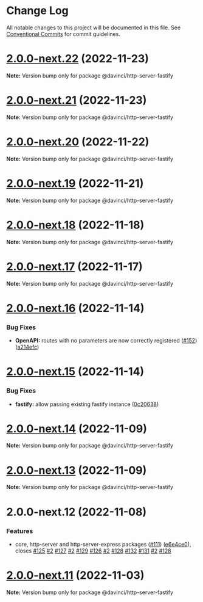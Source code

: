 # Change Log

All notable changes to this project will be documented in this file.
See [Conventional Commits](https://conventionalcommits.org) for commit guidelines.

# [2.0.0-next.22](https://github.com/HPInc/davinci/compare/@davinci/http-server-fastify@2.0.0-next.21...@davinci/http-server-fastify@2.0.0-next.22) (2022-11-23)

**Note:** Version bump only for package @davinci/http-server-fastify





# [2.0.0-next.21](https://github.com/HPInc/davinci/compare/@davinci/http-server-fastify@2.0.0-next.20...@davinci/http-server-fastify@2.0.0-next.21) (2022-11-23)

**Note:** Version bump only for package @davinci/http-server-fastify





# [2.0.0-next.20](https://github.com/HPInc/davinci/compare/@davinci/http-server-fastify@2.0.0-next.19...@davinci/http-server-fastify@2.0.0-next.20) (2022-11-22)

**Note:** Version bump only for package @davinci/http-server-fastify





# [2.0.0-next.19](https://github.com/HPInc/davinci/compare/@davinci/http-server-fastify@2.0.0-next.18...@davinci/http-server-fastify@2.0.0-next.19) (2022-11-21)

**Note:** Version bump only for package @davinci/http-server-fastify





# [2.0.0-next.18](https://github.com/HPInc/davinci/compare/@davinci/http-server-fastify@2.0.0-next.17...@davinci/http-server-fastify@2.0.0-next.18) (2022-11-18)

**Note:** Version bump only for package @davinci/http-server-fastify





# [2.0.0-next.17](https://github.com/HPInc/davinci/compare/@davinci/http-server-fastify@2.0.0-next.16...@davinci/http-server-fastify@2.0.0-next.17) (2022-11-17)

**Note:** Version bump only for package @davinci/http-server-fastify





# [2.0.0-next.16](https://github.com/HPInc/davinci/compare/@davinci/http-server-fastify@2.0.0-next.15...@davinci/http-server-fastify@2.0.0-next.16) (2022-11-14)


### Bug Fixes

* **OpenAPI:** routes with no parameters are now correctly registered ([#152](https://github.com/HPInc/davinci/issues/152)) ([a214efc](https://github.com/HPInc/davinci/commit/a214efc48caa4448dcc0125e6dffbd882638a476))





# [2.0.0-next.15](https://github.com/HPInc/davinci/compare/@davinci/http-server-fastify@2.0.0-next.14...@davinci/http-server-fastify@2.0.0-next.15) (2022-11-14)


### Bug Fixes

* **fastify:** allow passing existing fastify instance ([0c20638](https://github.com/HPInc/davinci/commit/0c20638193617b628bf74d32cdc0a107368780a8))





# [2.0.0-next.14](https://github.com/HPInc/davinci/compare/@davinci/http-server-fastify@2.0.0-next.13...@davinci/http-server-fastify@2.0.0-next.14) (2022-11-09)

**Note:** Version bump only for package @davinci/http-server-fastify





# [2.0.0-next.13](https://github.com/HPInc/davinci/compare/@davinci/http-server-fastify@2.0.0-next.12...@davinci/http-server-fastify@2.0.0-next.13) (2022-11-09)

**Note:** Version bump only for package @davinci/http-server-fastify





# 2.0.0-next.12 (2022-11-08)


### Features

* core, http-server and http-server-express packages ([#111](https://github.com/HPInc/davinci/issues/111)) ([e6e4ce0](https://github.com/HPInc/davinci/commit/e6e4ce0dcc81a3b44976cde471353f77ad872e65)), closes [#125](https://github.com/HPInc/davinci/issues/125) [#2](https://github.com/HPInc/davinci/issues/2) [#127](https://github.com/HPInc/davinci/issues/127) [#2](https://github.com/HPInc/davinci/issues/2) [#129](https://github.com/HPInc/davinci/issues/129) [#126](https://github.com/HPInc/davinci/issues/126) [#2](https://github.com/HPInc/davinci/issues/2) [#128](https://github.com/HPInc/davinci/issues/128) [#132](https://github.com/HPInc/davinci/issues/132) [#131](https://github.com/HPInc/davinci/issues/131) [#2](https://github.com/HPInc/davinci/issues/2) [#128](https://github.com/HPInc/davinci/issues/128)





# [2.0.0-next.11](https://github.com/HPInc/davinci/compare/@davinci/http-server-fastify@2.0.0-next.10...@davinci/http-server-fastify@2.0.0-next.11) (2022-11-03)

**Note:** Version bump only for package @davinci/http-server-fastify
